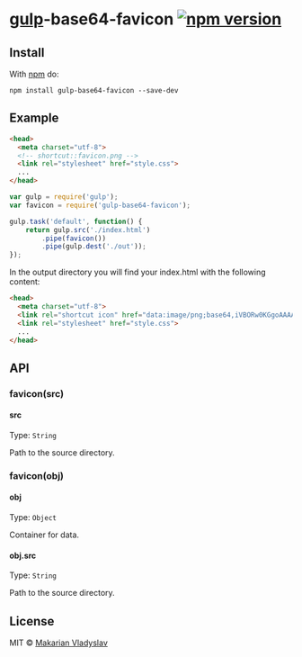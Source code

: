 # [gulp][gulp]-base64-favicon [![npm version](https://badge.fury.io/js/gulp-base64-favicon.svg)][npm]

## Install

With [npm](https://npmjs.org/package/gulp-base64-favicon) do:

```
npm install gulp-base64-favicon --save-dev
```

## Example

```html
<head>
  <meta charset="utf-8">
  <!-- shortcut::favicon.png -->
  <link rel="stylesheet" href="style.css">
  ...
</head>  
```

```js
var gulp = require('gulp');
var favicon = require('gulp-base64-favicon');

gulp.task('default', function() {
    return gulp.src('./index.html') 
        .pipe(favicon())
        .pipe(gulp.dest('./out'));
});
```
In the output directory you will find your index.html with the following content:
```html
<head>
  <meta charset="utf-8">
  <link rel="shortcut icon" href="data:image/png;base64,iVBORw0KGgoAAAANSUh...sAAAAAElFTkSuQmCC"/>
  <link rel="stylesheet" href="style.css">
  ...
</head>  
```

## API

### favicon(src)

#### src
Type: `String`

Path to the source directory.

### favicon(obj)

#### obj
Type: `Object`

Container for data.

#### obj.src
Type: `String`

Path to the source directory.

## License

MIT © [Makarian Vladyslav](https://github.com/vldmkr)

[gulp]:    https://github.com/gulpjs/gulp
[npm]:     https://badge.fury.io/js/gulp-base64-favicon
